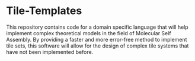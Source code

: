 # Tile-Templates
This repository contains code for a domain specific language that will help implement complex theoretical models in the field of Molecular Self Assembly. By providing a faster and more error-free method to implement tile sets, this software will allow for the design of complex tile systems that have not been implemented before. 
